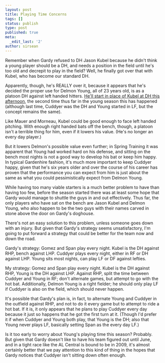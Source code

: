 ```yaml
---
layout: post
title: Playing Time Concerns
tags: []
status: publish
type: post
published: true
meta:
  _edit_last: '2'
author: sirsean
---
```

Remember when Gardy refused to DH Jason Kubel because he didn't think a young player should be a DH, and needs a position in the field until he's too old and decrepit to play in the field? Well, he finally got over that with Kubel, who has become our standard DH.

Apparently, though, he's REALLY over it, because it appears that he's decided the proper use for Delmon Young, all of 23 years old, is as a platoon DH against left handed hitters. <a href="http://blogs2.startribune.com/blogs/christensen/2009/04/09/thursday-lineups-twins-vs-mariners/">He'll start in place of Kubel at DH this afternoon</a>, the second time thus far in the young season this has happened (although last time, Cuddyer was the DH and Young started in LF, but the concept remains the same).

Like Mauer and Morneau, Kubel could be good enough to face left handed pitching. With enough right handed bats off the bench, though, a platoon isn't a terrible thing for him, even if it lowers his value. (He's no longer an every day player.)

But it lowers Delmon's possible value even further; in Spring Training it was apparent that Young had worked hard on his defense, and sitting on the bench most nights is not a good way to develop his bat or keep him happy. In typical Gardenhire fashion, it's much more important to keep Cuddyer happy, given that he's six years older and over the course of his career has proven that the performance you can expect from him is just about the same as what you could pessimistically expect from Delmon Young.

While having too many viable starters is a much better problem to have than having too few, before the season started there was at least some hope that Gardy would manage to shuttle the guys in and out effectively. Thus far, the only players who have sat on the bench are Jason Kubel and Delmon Young, who also happen to be the two guys with their names carved in stone above the door on Gardy's doghouse.

There's not an easy solution to this problem, unless someone goes down with an injury. But given that Gardy's strategy seems unsatisfactory, I'm going to put forward a strategy that could be better for the team now and down the road.

Gardy's strategy: Gomez and Span play every night. Kubel is the DH against RHP, bench against LHP. Cuddyer plays every night, either in RF or DH against LHP. Young sits most nights, can play LF or DF against lefties.

My strategy: Gomez and Span play every night. Kubel is the DH against RHP, Young is the DH against LHP. Against RHP, split the time between Cuddyer and Young in RF; don't alternate games, but attempt to go with the hot bat. Additionally, Delmon Young is a right fielder; he should only play LF if Cuddyer is also on the field, which should never happen.

It's possible that Gardy's plan is, in fact, to alternate Young and Cuddyer in the outfield against RHP, and not to do it every game but to attempt to ride a hot bat. If it is, it only appears that he plans to play Cuddyer every day because it just so happens that he got the first turn at it. (Though I'd prefer it if when Cuddyer and Young both play, that Young is the DH; also that Young never plays LF, basically setting Span as the every day LF.)

Is it too early to worry about Young's playing time this season? Probably. But given that Gardy doesn't like to have his team figured out until June, and in a tight race like the AL Central is bound to be in 2009, it's almost certainly better that we pay attention to this kind of thing in the hopes that Gardy notices that Cuddyer isn't sitting down often enough.
